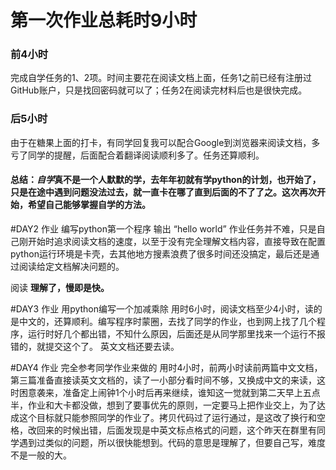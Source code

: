 #  第一次作业总耗时9小时

### 前4小时
完成自学任务的1、2项。时间主要花在阅读文档上面，任务1之前已经有注册过GitHub账户，只是找回密码就可以了；任务2在阅读完材料后也是很快完成。

### 后5小时
由于在糖果上面的打卡，有同学回复我可以配合Google到浏览器来阅读文档，多亏了同学的提醒，后面配合着翻译阅读顺利多了。任务还算顺利。

#### 总结：*自学*真不是一个人默默的学，去年年初就有学python的计划，也开始了，只是在途中遇到问题没法过去，就一直卡在哪了直到后面的不了了之。这次再次开始，希望自己能够掌握自学的方法。


#DAY2 作业 编写python第一个程序 输出 “hello world”
作业任务并不难，只是自己刚开始时追求阅读文档的速度，以至于没有完全理解文档内容，直接导致在配置python运行环境是卡壳，去其他地方搜素浪费了很多时间还没搞定，最后还是通过阅读给定文档解决问题的。

阅读 **理解了，慢即是快。**


#DAY3 作业 用python编写一个加减乘除
用时6小时，阅读文档至少4小时，读的是中文的，还算顺利。编写程序时蒙圈，去找了同学的作业，也到网上找了几个程序，运行时好几个都出错，不知什么原因，后面还是从同学那里找来一个运行不报错的，就提交这个了。
英文文档还要去读。


#DAY4 作业 完全参考同学作业来做的
用时4小时，前两小时读前两篇中文文档，第三篇准备直接读英文文档的，读了一小部分看时间不够，又换成中文的来读，这时困意袭来，准备定上闹钟1个小时后再来继续，谁知这一觉就到第二天早上五点半，作业和大卡都没做，想到了要事优先的原则，一定要马上把作业交上，为了达成这个目标就只能参照同学的作业了。拷贝代码过了运行通过，是这改了换行和空格，改回来的时候出错，后面发现是中英文标点格式的问题，这个昨天在群里有同学遇到过类似的问题，所以很快能想到。代码的意思是理解了，但要自己写，难度不是一般的大。

